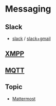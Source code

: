 # Messaging

## Slack

- [slack](slack.md) / [slack+gmail](slack.gmail.md)

## [XMPP](xmpp.md)

## [MQTT](mptt.md)

## Topic

- [Mattermost](mattermost.md)